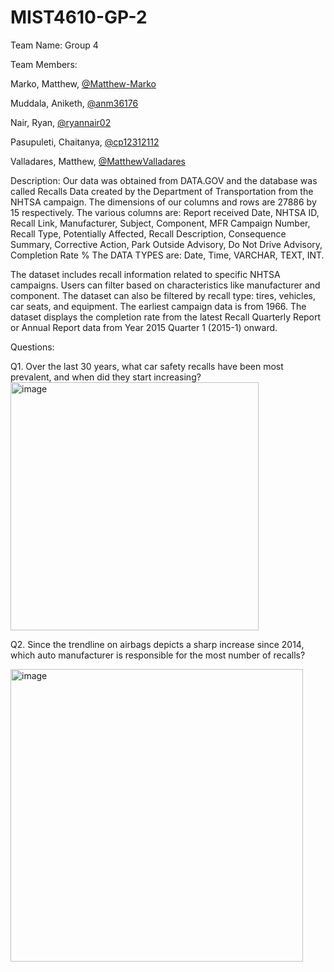 # MIST4610-GP-2

Team Name: Group 4

Team Members:

Marko, Matthew, [@Matthew-Marko](https://github.com/Matthew-Marko)

Muddala, Aniketh, [@anm36176](https://github.com/anm36176)

Nair, Ryan, [@ryannair02](https://github.com/ryannair02)

Pasupuleti, Chaitanya, [@cp12312112](https://github.com/cp12312112)

Valladares, Matthew, [@MatthewValladares](https://github.com/MatthewValladares)

Description: Our data was obtained from DATA.GOV and the database was called Recalls Data created by the Department of Transportation from the NHTSA campaign. The dimensions of our columns and rows are 27886 by 15 respectively. The various columns are: Report received Date, NHTSA ID, Recall Link, Manufacturer, Subject, Component, MFR Campaign Number, Recall Type, Potentially Affected, Recall Description, Consequence Summary, Corrective Action, Park Outside Advisory, Do Not Drive Advisory, Completion Rate % The DATA TYPES are: Date, Time, VARCHAR, TEXT, INT. 

The dataset includes recall information related to specific NHTSA campaigns. Users can filter based on characteristics like manufacturer and component. The dataset can also be filtered by recall type: tires, vehicles, car seats, and equipment. The earliest campaign data is from 1966. The dataset displays the completion rate from the latest Recall Quarterly Report or Annual Report data from Year 2015 Quarter 1 (2015-1) onward.


Questions:

Q1. Over the last 30 years, what car safety recalls have been most prevalent, and when did they start increasing?
<img width="397" alt="image" src="https://github.com/ryannair02/MIST4610-GP-2/assets/150095773/7b45a554-bb14-4190-865e-def8cbe0d51f">


Q2. Since the trendline on airbags depicts a sharp increase since 2014, which auto manufacturer is responsible for the most number of recalls?

<img width="468" alt="image" src="https://github.com/ryannair02/MIST4610-GP-2/assets/150095773/190be1e3-85a9-4fed-a1ed-1d00a6b3da43">



